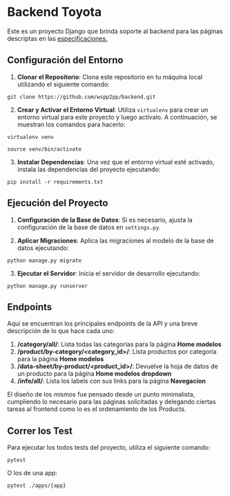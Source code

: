 # Backend Toyota

Este es un proyecto Django que brinda soporte al backend para las páginas descriptas en las [especificaciones.](https://www.figma.com/file/GXTK5WFOuIYtRqRFpIaepH/Test_Dev?type=design&node-id=0-1&mode=design)

## Configuración del Entorno

1. **Clonar el Repositorio**: Clona este repositorio en tu máquina local utilizando el siguiente comando:

`git clone https://github.com/wspp2pp/backend.git`


2. **Crear y Activar el Entorno Virtual**: Utiliza `virtualenv` para crear un entorno virtual para este proyecto y luego actívalo. A continuación, se muestran los comandos para hacerlo:


`virtualenv venv`

`source venv/bin/activate`


3. **Instalar Dependencias**: Una vez que el entorno virtual esté activado, instala las dependencias del proyecto ejecutando:

`pip install -r requirements.txt`


## Ejecución del Proyecto

1. **Configuración de la Base de Datos**: Si es necesario, ajusta la configuración de la base de datos en `settings.py`.

2. **Aplicar Migraciones**: Aplica las migraciones al modelo de la base de datos ejecutando:

`python manage.py migrate`


3. **Ejecutar el Servidor**: Inicia el servidor de desarrollo ejecutando:

`python manage.py runserver`


## Endpoints

Aquí se encuentran los principales endpoints de la API y una breve descripción de lo que hace cada uno:

1. **/category/all/**: Lista todas las categorías para la página **Home modelos**
2. **/product/by-category/<category_id>/**: Lista productos por categoría para la página **Home modelos** 
3. **/data-sheet/by-product/<product_id>/**: Devuelve la hoja de datos de un producto para la página **Home modelos dropdown**
4. **/info/all/**: Lista los labels con sus links para la página **Navegacion**

El diseño de los mismos fue pensado desde un punto minimalista, cumpliendo lo necesario para las páginas solicitadas y delegando ciertas tareas al frontend como lo es el ordenamiento de los Products.

## Correr los Test

Para ejecutar los todos tests del proyecto, utiliza el siguiente comando:

`pytest`

O los de una app:

`pytest ./apps/{app}`


